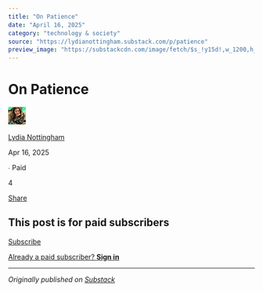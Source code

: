 ```yaml
---
title: "On Patience"
date: "April 16, 2025"
category: "technology & society"
source: "https://lydianottingham.substack.com/p/patience"
preview_image: "https://substackcdn.com/image/fetch/$s_!y15d!,w_1200,h_600,c_fill,f_jpg,q_auto:good,fl_progressive:steep,g_auto/https%3A%2F%2Fsubstack-post-media.s3.amazonaws.com%2Fpublic%2Fimages%2F65af66f8-7eae-4fbc-a93e-36f20c9b357f_845x500.jpeg"
---
```


# On Patience

[![Lydia Nottingham's avatar](images/on-patience_img_01.jpeg)](https://substack.com/@lydianottingham)

[Lydia Nottingham](https://substack.com/@lydianottingham)

Apr 16, 2025

∙ Paid

4

[](https://lydianottingham.substack.com/p/patience/comments)

[Share](javascript:void\(0\))

## This post is for paid subscribers

[Subscribe](https://lydianottingham.substack.com/subscribe?simple=true&next=https%3A%2F%2Flydianottingham.substack.com%2Fp%2Fpatience&utm_source=paywall&utm_medium=web&utm_content=161471394)

[Already a paid subscriber? **Sign in**](https://substack.com/sign-in?redirect=%2Fp%2Fpatience&for_pub=lydianottingham&change_user=false)

---

*Originally published on [Substack](https://lydianottingham.substack.com/p/patience)*